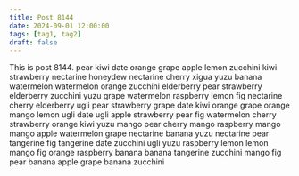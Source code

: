 ```yaml
---
title: Post 8144
date: 2024-09-01 12:00:00
tags: [tag1, tag2]
draft: false
---
```

This is post 8144.
pear
kiwi
date
orange
grape
apple
lemon
zucchini
kiwi
strawberry
nectarine
honeydew
nectarine
cherry
xigua
yuzu
banana
watermelon
watermelon
orange
zucchini
elderberry
pear
strawberry
elderberry
zucchini
yuzu
grape
watermelon
raspberry
lemon
fig
nectarine
cherry
elderberry
ugli
pear
strawberry
grape
date
kiwi
orange
grape
orange
mango
lemon
ugli
date
ugli
apple
strawberry
pear
fig
watermelon
cherry
strawberry
orange
kiwi
yuzu
mango
pear
cherry
mango
raspberry
mango
mango
apple
watermelon
grape
nectarine
banana
yuzu
nectarine
pear
tangerine
fig
tangerine
date
zucchini
ugli
yuzu
raspberry
lemon
lemon
mango
fig
orange
raspberry
banana
banana
tangerine
zucchini
mango
fig
pear
banana
apple
grape
banana
zucchini
